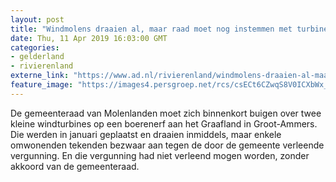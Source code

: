```yaml
---
layout: post
title: "Windmolens draaien al, maar raad moet nog instemmen met turbines op boerenerf"
date: Thu, 11 Apr 2019 16:03:00 GMT
categories: 
- gelderland 
- rivierenland 
externe_link: "https://www.ad.nl/rivierenland/windmolens-draaien-al-maar-raad-moet-nog-instemmen-met-turbines-op-boerenerf~a434c48f/"
feature_image: "https://images4.persgroep.net/rcs/csECt6CZwqS8V0ICXbWx_Y7Gbvc/diocontent/145309300/_fitwidth/400/?appId=21791a8992982cd8da851550a453bd7f&quality=0.7"
---
```


De gemeenteraad van Molenlanden moet zich binnenkort buigen over twee kleine windturbines op een boerenerf aan het Graafland in Groot-Ammers. Die werden in januari geplaatst en draaien inmiddels, maar enkele omwonenden tekenden bezwaar aan tegen de door de gemeente verleende vergunning. En die vergunning had niet verleend mogen worden, zonder akkoord van de gemeenteraad.
